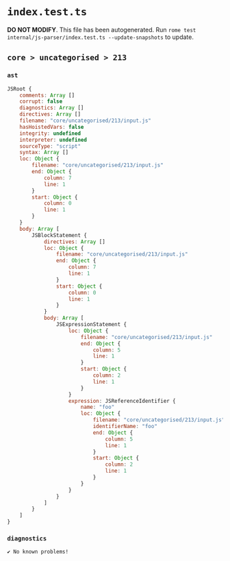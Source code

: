 # `index.test.ts`

**DO NOT MODIFY**. This file has been autogenerated. Run `rome test internal/js-parser/index.test.ts --update-snapshots` to update.

## `core > uncategorised > 213`

### `ast`

```javascript
JSRoot {
	comments: Array []
	corrupt: false
	diagnostics: Array []
	directives: Array []
	filename: "core/uncategorised/213/input.js"
	hasHoistedVars: false
	integrity: undefined
	interpreter: undefined
	sourceType: "script"
	syntax: Array []
	loc: Object {
		filename: "core/uncategorised/213/input.js"
		end: Object {
			column: 7
			line: 1
		}
		start: Object {
			column: 0
			line: 1
		}
	}
	body: Array [
		JSBlockStatement {
			directives: Array []
			loc: Object {
				filename: "core/uncategorised/213/input.js"
				end: Object {
					column: 7
					line: 1
				}
				start: Object {
					column: 0
					line: 1
				}
			}
			body: Array [
				JSExpressionStatement {
					loc: Object {
						filename: "core/uncategorised/213/input.js"
						end: Object {
							column: 5
							line: 1
						}
						start: Object {
							column: 2
							line: 1
						}
					}
					expression: JSReferenceIdentifier {
						name: "foo"
						loc: Object {
							filename: "core/uncategorised/213/input.js"
							identifierName: "foo"
							end: Object {
								column: 5
								line: 1
							}
							start: Object {
								column: 2
								line: 1
							}
						}
					}
				}
			]
		}
	]
}
```

### `diagnostics`

```
✔ No known problems!

```
